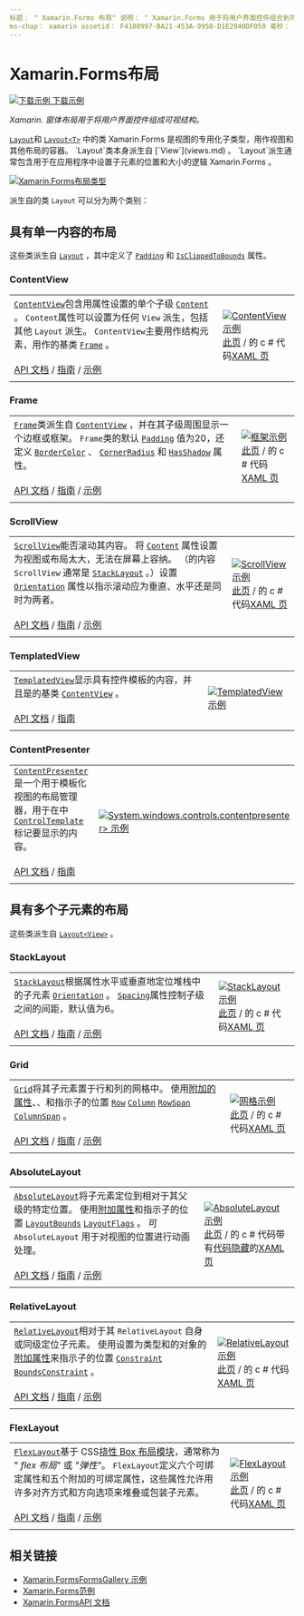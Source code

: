 ```yaml
---
标题： " Xamarin.Forms 布局" 说明： " Xamarin.Forms 用于将用户界面控件组合到可视结构中的布局。 本文列出了中包含的布局 Xamarin.Forms 。
ms-chap： xamarin assetid： F4180997-BA21-453A-9958-D1E2940DF050 毫秒： xamarin 窗体作者： davidbritch 毫秒. 作者： dabritch 毫秒。日期：05/21/2018 非 loc： [ Xamarin.Forms ， Xamarin.Essentials ]
---
```


# <a name="xamarinforms-layouts"></a>Xamarin.Forms布局

[![下载示例](~/media/shared/download.png) 下载示例](https://docs.microsoft.com/samples/xamarin/xamarin-forms-samples/formsgallery)

_Xamarin. 窗体布局用于将用户界面控件组成可视结构。_

[`Layout`](xref:Xamarin.Forms.Layout)和 [`Layout<T>`](xref:Xamarin.Forms.Layout`1) 中的类 Xamarin.Forms 是视图的专用化子类型，用作视图和其他布局的容器。 `Layout`类本身派生自 [`View`](views.md) 。 `Layout`派生通常包含用于在应用程序中设置子元素的位置和大小的逻辑 Xamarin.Forms 。

[![Xamarin.Forms布局类型](layouts-images/layouts-sml.png "[!基金.非 LOC （Xamarin）] 布局类型")](layouts-images/layouts.png#lightbox "[!基金.非 LOC （Xamarin）] 布局类型")

派生自的类 `Layout` 可以分为两个类别：

## <a name="layouts-with-single-content"></a>具有单一内容的布局

这些类派生自 [`Layout`](xref:Xamarin.Forms.Layout) ，其中定义了 [`Padding`](xref:Xamarin.Forms.Layout.Padding) 和 [`IsClippedToBounds`](xref:Xamarin.Forms.Layout.IsClippedToBounds) 属性。

<a name="contentView" />

### <a name="contentview"></a>ContentView

|     |     |
| --- | --- |
| [`ContentView`](xref:Xamarin.Forms.ContentView)包含用属性设置的单个子级 [`Content`](xref:Xamarin.Forms.ContentView.Content) 。 `Content`属性可以设置为任何 `View` 派生，包括其他 `Layout` 派生。 `ContentView`主要用作结构元素，用作的基类 [`Frame`](#frame) 。<br /><br />[API 文档](xref:Xamarin.Forms.ContentView)  / [指南](~/xamarin-forms/user-interface/layouts/contentview.md)  / [示例](https://docs.microsoft.com/samples/xamarin/xamarin-forms-samples/userinterface-contentviewdemos/) | [![ContentView 示例](layouts-images/ContentView.png "ContentView 示例")](layouts-images/ContentView-Large.png#lightbox "ContentView 示例")<br />[此页](https://github.com/xamarin/xamarin-forms-samples/blob/master/FormsGallery/FormsGallery/FormsGallery/CodeExamples/ContentViewDemoPage.cs)  /  的 c # 代码[XAML 页](https://github.com/xamarin/xamarin-forms-samples/blob/master/FormsGallery/FormsGallery/FormsGallery/XamlExamples/ContentViewDemoPage.xaml) |
|     |     |

<a named="frame" />

### <a name="frame"></a>Frame

|     |     |
| --- | --- |
| [`Frame`](xref:Xamarin.Forms.Frame)类派生自 [`ContentView`](#contentView) ，并在其子级周围显示一个边框或框架。 `Frame`类的默认 [`Padding`](xref:Xamarin.Forms.Layout.Padding) 值为20，还定义 [`BorderColor`](xref:Xamarin.Forms.Frame.BorderColor) 、 [`CornerRadius`](xref:Xamarin.Forms.Frame.CornerRadius) 和 [`HasShadow`](xref:Xamarin.Forms.Frame.HasShadow) 属性。<br /><br />[API 文档](xref:Xamarin.Forms.Frame)  / [指南](~/xamarin-forms/user-interface/layouts/frame.md)  / [示例](https://docs.microsoft.com/samples/xamarin/xamarin-forms-samples/userinterface-frame/) | [![框架示例](layouts-images/Frame.png "框架示例")](layouts-images/Frame-Large.png#lightbox "框架示例")<br />[此页](https://github.com/xamarin/xamarin-forms-samples/blob/master/FormsGallery/FormsGallery/FormsGallery/CodeExamples/FrameDemoPage.cs)  /  的 c # 代码[XAML 页](https://github.com/xamarin/xamarin-forms-samples/blob/master/FormsGallery/FormsGallery/FormsGallery/XamlExamples/FrameDemoPage.xaml) |
|     |     |

<a name="scrollView" />

### <a name="scrollview"></a>ScrollView

|     |     |
| --- | --- |
| [`ScrollView`](xref:Xamarin.Forms.ScrollView)能否滚动其内容。 将 [`Content`](xref:Xamarin.Forms.ScrollView.Content) 属性设置为视图或布局太大，无法在屏幕上容纳。 （的内容 `ScrollView` 通常是 [`StackLayout`](#stackLayout) 。）设置 [`Orientation`](xref:Xamarin.Forms.ScrollView.Orientation) 属性以指示滚动应为垂直、水平还是同时为两者。<br /><br />[API 文档](xref:Xamarin.Forms.ScrollView)  / [指南](~/xamarin-forms/user-interface/layouts/scrollview.md)  / [示例](https://docs.microsoft.com/samples/xamarin/xamarin-forms-samples/userinterface-layout) | [![ScrollView 示例](layouts-images/ScrollView.png "ScrollView 示例")](layouts-images/ScrollView-Large.png#lightbox "ScrollView 示例")<br />[此页](https://github.com/xamarin/xamarin-forms-samples/blob/master/FormsGallery/FormsGallery/FormsGallery/CodeExamples/ScrollViewDemoPage.cs)  /  的 c # 代码[XAML 页](https://github.com/xamarin/xamarin-forms-samples/blob/master/FormsGallery/FormsGallery/FormsGallery/XamlExamples/ScrollViewDemoPage.xaml) |
|     |     |

### <a name="templatedview"></a>TemplatedView

|     |     |
| --- | --- |
| [`TemplatedView`](xref:Xamarin.Forms.TemplatedView)显示具有控件模板的内容，并且是的基类 [`ContentView`](#contentView) 。<br /><br />[API 文档](xref:Xamarin.Forms.TemplatedView)  / [指南](~/xamarin-forms/app-fundamentals/templates/control-template.md) | [![TemplatedView 示例](layouts-images/TemplatedView.png "TemplatedView 示例")](layouts-images/TemplatedView.png#lightbox "TemplatedView 示例") |
|     |     |

### <a name="contentpresenter"></a>ContentPresenter

|     |     |
| --- | --- |
| [`ContentPresenter`](xref:Xamarin.Forms.ContentPresenter)是一个用于模板化视图的布局管理器，用于在中 [`ControlTemplate`](xref:Xamarin.Forms.ControlTemplate) 标记要显示的内容。<br /><br />[API 文档](xref:Xamarin.Forms.ContentPresenter)  / [指南](~/xamarin-forms/app-fundamentals/templates/control-template.md) | [![System.windows.controls.contentpresenter> 示例](layouts-images/ContentPresenter.png "System.windows.controls.contentpresenter> 示例")](layouts-images/ContentPresenter.png#lightbox "System.windows.controls.contentpresenter> 示例") |
|     |     |

## <a name="layouts-with-multiple-children"></a>具有多个子元素的布局

这些类派生自 [`Layout<View>`](xref:Xamarin.Forms.Layout`1) 。

<a name="stackLayout" />

### <a name="stacklayout"></a>StackLayout

|     |     |
| --- | --- |
| [`StackLayout`](xref:Xamarin.Forms.StackLayout)根据属性水平或垂直地定位堆栈中的子元素 [`Orientation`](xref:Xamarin.Forms.StackLayout.Orientation) 。 [`Spacing`](xref:Xamarin.Forms.StackLayout.Spacing)属性控制子级之间的间距，默认值为6。<br /><br />[API 文档](xref:Xamarin.Forms.StackLayout)  / [指南](~/xamarin-forms/user-interface/layouts/stacklayout.md)  / [示例](https://docs.microsoft.com/samples/xamarin/xamarin-forms-samples/userinterface-layout)| [![StackLayout 示例](layouts-images/StackLayout.png "StackLayout 示例")](layouts-images/StackLayout-Large.png#lightbox "StackLayout 示例")<br />[此页](https://github.com/xamarin/xamarin-forms-samples/blob/master/FormsGallery/FormsGallery/FormsGallery/CodeExamples/StackLayoutDemoPage.cs)  /  的 c # 代码[XAML 页](https://github.com/xamarin/xamarin-forms-samples/blob/master/FormsGallery/FormsGallery/FormsGallery/XamlExamples/StackLayoutDemoPage.xaml) |
|     |     |

<a name="grid" />

### <a name="grid"></a>Grid

|     |     |
| --- | --- |
| [`Grid`](xref:Xamarin.Forms.Grid)将其子元素置于行和列的网格中。 使用[附加的属性](~/xamarin-forms/xaml/attached-properties.md)、、和指示子的位置 [`Row`](xref:Xamarin.Forms.Grid.RowProperty) [`Column`](xref:Xamarin.Forms.Grid.ColumnProperty) [`RowSpan`](xref:Xamarin.Forms.Grid.RowSpanProperty) [`ColumnSpan`](xref:Xamarin.Forms.Grid.ColumnSpanProperty) 。<br /><br />[API 文档](xref:Xamarin.Forms.Grid)  / [指南](~/xamarin-forms/user-interface/layouts/grid.md)  / [示例](https://docs.microsoft.com/samples/xamarin/xamarin-forms-samples/userinterface-layout) | [![网格示例](layouts-images/Grid.png "网格示例")](layouts-images/Grid-Large.png#lightbox "网格示例")<br />[此页](https://github.com/xamarin/xamarin-forms-samples/blob/master/FormsGallery/FormsGallery/FormsGallery/CodeExamples/GridDemoPage.cs)  /  的 c # 代码[XAML 页](https://github.com/xamarin/xamarin-forms-samples/blob/master/FormsGallery/FormsGallery/FormsGallery/XamlExamples/GridDemoPage.xaml) |
|     |     |

### <a name="absolutelayout"></a>AbsoluteLayout

|     |     |
| --- | --- |
| [`AbsoluteLayout`](xref:Xamarin.Forms.AbsoluteLayout)将子元素定位到相对于其父级的特定位置。 使用[附加属性](~/xamarin-forms/xaml/attached-properties.md)和指示子的位置 [`LayoutBounds`](xref:Xamarin.Forms.AbsoluteLayout.LayoutBoundsProperty) [`LayoutFlags`](xref:Xamarin.Forms.AbsoluteLayout.LayoutFlagsProperty) 。 可 `AbsoluteLayout` 用于对视图的位置进行动画处理。<br /><br />[API 文档](xref:Xamarin.Forms.AbsoluteLayout)  / [指南](~/xamarin-forms/user-interface/layouts/absolute-layout.md)  / [示例](https://docs.microsoft.com/samples/xamarin/xamarin-forms-samples/userinterface-layout) | [![AbsoluteLayout 示例](layouts-images/AbsoluteLayout.png "AbsoluteLayout 示例")](layouts-images/AbsoluteLayout-Large.png#lightbox "AbsoluteLayout 示例")<br />[此页](https://github.com/xamarin/xamarin-forms-samples/blob/master/FormsGallery/FormsGallery/FormsGallery/CodeExamples/AbsoluteLayoutDemoPage.cs)  /  的 c # 代码带有[代码隐藏](https://github.com/xamarin/xamarin-forms-samples/blob/master/FormsGallery/FormsGallery/FormsGallery/XamlExamples/AbsoluteLayoutDemoPage.xaml.cs)的[XAML 页](https://github.com/xamarin/xamarin-forms-samples/blob/master/FormsGallery/FormsGallery/FormsGallery/XamlExamples/AbsoluteLayoutDemoPage.xaml) |
|     |     |

### <a name="relativelayout"></a>RelativeLayout

|     |     |
| --- | --- |
| [`RelativeLayout`](xref:Xamarin.Forms.RelativeLayout)相对于其 `RelativeLayout` 自身或同级定位子元素。 使用设置为类型和的对象的[附加属性](~/xamarin-forms/xaml/attached-properties.md)来指示子的位置 [`Constraint`](xref:Xamarin.Forms.Constraint) [`BoundsConstraint`](xref:Xamarin.Forms.Constraint) 。<br /><br />[API 文档](xref:Xamarin.Forms.RelativeLayout)  / [指南](~/xamarin-forms/user-interface/layouts/relative-layout.md)  / [示例](https://docs.microsoft.com/samples/xamarin/xamarin-forms-samples/userinterface-layout) | [![RelativeLayout 示例](layouts-images/RelativeLayout.png "RelativeLayout 示例")](layouts-images/RelativeLayout-Large.png#lightbox "RelativeLayout 示例")<br />[此页](https://github.com/xamarin/xamarin-forms-samples/blob/master/FormsGallery/FormsGallery/FormsGallery/CodeExamples/RelativeLayoutDemoPage.cs)  /  的 c # 代码[XAML 页](https://github.com/xamarin/xamarin-forms-samples/blob/master/FormsGallery/FormsGallery/FormsGallery/XamlExamples/RelativeLayoutDemoPage.xaml) |
|     |     |

### <a name="flexlayout"></a>FlexLayout

|     |     |
| --- | --- |
| [`FlexLayout`](xref:Xamarin.Forms.FlexLayout)基于 CSS[挠性 Box 布局模块](https://www.w3.org/TR/css-flexbox-1/)，通常称为 " _flex 布局_" 或 _"弹性"_。 `FlexLayout`定义六个可绑定属性和五个附加的可绑定属性，这些属性允许用许多对齐方式和方向选项来堆叠或包装子元素。<br /><br />[API 文档](xref:Xamarin.Forms.FlexLayout)  / [指南](~/xamarin-forms/user-interface/layouts/flex-layout.md)  / [示例](https://docs.microsoft.com/samples/xamarin/xamarin-forms-samples/userinterface-flexlayoutdemos) | [![FlexLayout 示例](layouts-images/FlexLayout.png "FlexLayout 示例")](layouts-images/FlexLayout-Large.png#lightbox "FlexLayout 示例")<br />[此页](https://github.com/xamarin/xamarin-forms-samples/blob/master/FormsGallery/FormsGallery/FormsGallery/CodeExamples/FlexLayoutDemoPage.cs)  /  的 c # 代码[XAML 页](https://github.com/xamarin/xamarin-forms-samples/blob/master/FormsGallery/FormsGallery/FormsGallery/XamlExamples/FlexLayoutDemoPage.xaml) |
|     |     |

## <a name="related-links"></a>相关链接

- [Xamarin.FormsFormsGallery 示例](https://docs.microsoft.com/samples/xamarin/xamarin-forms-samples/formsgallery)
- [Xamarin.Forms范例](https://docs.microsoft.com/samples/browse/?products=xamarin&term=Xamarin.Forms)
- [Xamarin.FormsAPI 文档](https://docs.microsoft.com/dotnet/api/xamarin.forms?view=xamarin-forms)
